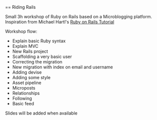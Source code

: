 == Riding Rails

Small 3h workshop of Ruby on Rails based on a Microblogging platform.
Inspiration from Michael Hartl's [Ruby on Rails Tutorial](https://www.railstutorial.org/)

Workshop flow:
* Explain basic Ruby syntax
* Explain MVC
* New Rails project
* Scaffolding a very basic user
* Correcting the migration
* New migration with index on email and username
* Adding devise
* Adding some style
* Asset pipeline
* Microposts
* Relationships
* Following
* Basic feed

Slides will be added when available